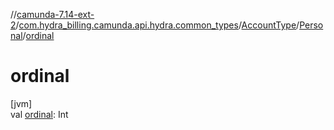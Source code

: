 //[camunda-7.14-ext-2](../../../../index.md)/[com.hydra_billing.camunda.api.hydra.common_types](../../index.md)/[AccountType](../index.md)/[Personal](index.md)/[ordinal](ordinal.md)

# ordinal

[jvm]\
val [ordinal](ordinal.md): Int
